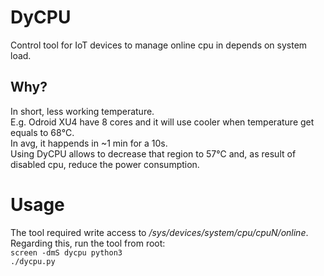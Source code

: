 # DyCPU
Control tool for IoT devices to manage online cpu in depends on system load.
## Why?
In short, less working temperature.<br/>
E.g. Odroid XU4 have 8 cores and it will use cooler when temperature get equals to 68℃.<br/>
In avg, it happends in ~1 min for a 10s.<br/>
Using DyCPU allows to decrease that region to 57℃ and, as result of disabled cpu, reduce the power consumption.

# Usage
The tool required write access to <em>/sys/devices/system/cpu/cpuN/online</em>.<br/>
Regarding this, run the tool from root:<br/>
<code>screen -dmS dycpu python3 ./dycpu.py</code>
